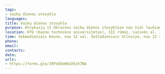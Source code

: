 ```yaml
---
tags:
- vaikų dienos stovykla
languages:
title: Vaikų dienos stovykla
purpose: Atvykusių iš Ukrainos vaikų dienos stovyklose nuo šiol laukiame sekmadieniais Kaune. Vaikų lauksime nuo 12 valandos. KVIEČIAME REGISTRUOTIS!Atkreipkite dėmesį, kad registruojamos skirtingos amžiaus grupės:Registracija iki 12 metų čia:https://forms.gle/J9FUd5mHb3X5zh7NARegistracija nuo 12 metų čia:https://forms.gle/4XdLrELoZPTtNYmL8KVIEČIAME registruotis ir į stovyklas VILNIUJE KOVO 12 d.Kaip ir praeitą šeštadienį pasimatykime Vilniaus mokytojų namuose, adresu Vilniaus g. 39, VilniusLaukiame jūsų nuo 12 valandos!Registracija iki 12 metų čia:https://forms.gle/ACoYJoozaKGUmJDR7Registracija nuo 12 metų čia:https://forms.gle/gFNfUhY2XQSMagKr9
location: KTU (Kauno technikos universitetas), III rūmai, Laisvės al. 13, Kaunas.
time: Sekmadieniais Kaune, nuo 12 val. Šeštadieniais Vilniuje, nuo 12 val.
phone: 
email: 
contacts: 
date: 
urls:
- https://forms.gle/J9FUd5mHb3X5zh7NA
---
```

